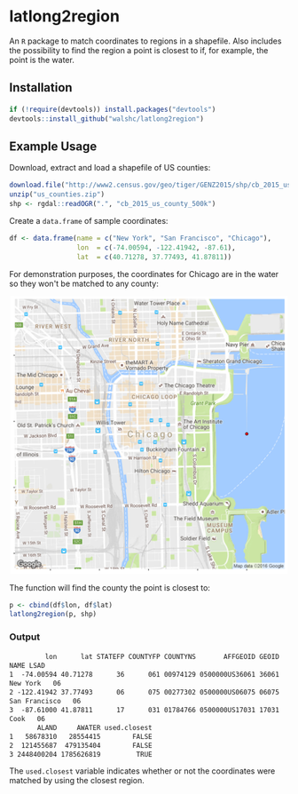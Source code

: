 # latlong2region
An `R` package to match coordinates to regions in a shapefile. Also includes
the possibility to find the region a point is closest to if, for example, the
point is the water.

## Installation

```r
if (!require(devtools)) install.packages("devtools")
devtools::install_github("walshc/latlong2region")
```

## Example Usage
Download, extract and load a shapefile of US counties:
```r
download.file("http://www2.census.gov/geo/tiger/GENZ2015/shp/cb_2015_us_county_500k.zip", "us_counties.zip")
unzip("us_counties.zip")
shp <- rgdal::readOGR(".", "cb_2015_us_county_500k")
```
Create a `data.frame` of sample coordinates:
```r
df <- data.frame(name = c("New York", "San Francisco", "Chicago"),
                 lon  = c(-74.00594, -122.41942, -87.61),
                 lat  = c(40.71278, 37.77493, 41.87811))
```
For demonstration purposes, the coordinates for Chicago are in the water so they won't be matched to any county:


<div align="center">
<img src="https://github.com/walshc/latlong2region/blob/master/images/chicago.png?raw=true" width="500">
</div>

The function will find the county the point is closest to:

```r
p <- cbind(df$lon, df$lat)
latlong2region(p, shp)
```

### Output
```
         lon      lat STATEFP COUNTYFP COUNTYNS       AFFGEOID GEOID          NAME LSAD
1  -74.00594 40.71278      36      061 00974129 0500000US36061 36061      New York   06
2 -122.41942 37.77493      06      075 00277302 0500000US06075 06075 San Francisco   06
3  -87.61000 41.87811      17      031 01784766 0500000US17031 17031          Cook   06
       ALAND     AWATER used.closest
1   58678310   28554415        FALSE
2  121455687  479135404        FALSE
3 2448400204 1785626819         TRUE
```
The `used.closest` variable indicates whether or not the coordinates were matched by using the closest region.
